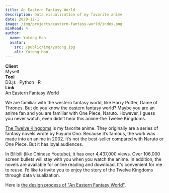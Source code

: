 ```yaml
---
title: An Eastern Fantasy World
description: Data visualization of my favorite anime
date: 2020-12-1
image: /img/projects/eastern-fantasy-world/index.png
minRead: 4
author:
  name: Yutong Han
  avatar:
    src: /public/img/yutong.jpg
    alt: Yutong Han
---
```


<div class="grid grid-cols-2 gap-4 mb-8">
  <div class="bg-blue-50 rounded-lg p-4">
    <strong>Client</strong><br>
    Myself
  </div>
  <div class="bg-blue-50 rounded-lg p-4">
    <strong>Tool</strong><br>
    D3.js &nbsp; Python &nbsp; R
  </div>
    <div class="bg-blue-50 rounded-lg p-4">
    <strong>Link</strong><br>
    <a href="https://yutonghan1123.github.io/twelvekingdoms-master/" target="_blank" class="text-blue-600">
      An Eastern Fantasy World
    </a>
  </div>
</div>

We are familiar with the western fantasy world, like Harry Potter, Game of Thrones. But do you know the eastern fantasy world? Maybe you are an anime fan and you are familiar with One Piece, Naruto. However, I guess you never watch, even didn’t hear this anime-the Twelve Kingdoms.

[The Twelve Kingdoms](https://en.wikipedia.org/wiki/The_Twelve_Kingdoms) is my favorite anime. They originally are a series of fantasy novels wrote by Fuyumi Ono. Because it’s famous, the work was made into an anime in 2002. It’s not the best-seller compared with Naruto or One Piece. But it has loyal audiences.

In Bilibili (like Chinese Youtube), it has over 4,437,000 views. Over 106,000 screen bullets will stay with you when you watch the anime. In addition, the novels are available for online reading and download. It's convenient for me to reuse. I’d like to invite you to enjoy the story of the Twelve Kingdoms through data visualization.

Here is [the design process of "An Eastern Fantasy World"](/blog/2021-1-21-process-eastern).
